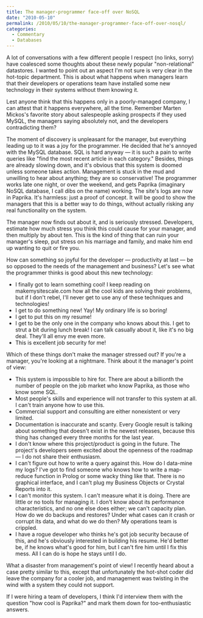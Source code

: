 ```yaml
---
title: The manager-programmer face-off over NoSQL
date: "2010-05-10"
permalink: /2010/05/10/the-manager-programmer-face-off-over-nosql/
categories:
  - Commentary
  - Databases
---
```

A lot of conversations with a few different people I respect (no links, sorry) have coalesced some thoughts about these newly popular "non-relational" datastores. I wanted to point out an aspect I'm not sure is very clear in the hot-topic department. This is about what happens when managers learn that their developers or operations team have installed some new technology in their systems without them knowing it.

Lest anyone think that this happens only in a poorly-managed company, I can attest that it happens everywhere, all the time. Remember Marten Mickos's favorite story about salespeople asking prospects if they used MySQL, the managers saying absolutely not, and the developers contradicting them?

The moment of discovery is unpleasant for the manager, but everything leading up to it was a joy for the programmer. He decided that he's annoyed with the MySQL database. SQL is hard anyway &#8212; it is such a pain to write queries like "find the most recent article in each category." Besides, things are already slowing down, and it's obvious that this system is doomed unless someone takes action. Management is stuck in the mud and unwilling to hear about anything; they are so conservative! The programmer works late one night, or over the weekend, and gets Paprika (imaginary NoSQL database, I call dibs on the name) working. The site's logs are now in Paprika. It's harmless: just a proof of concept. It will be good to show the managers that this is a better way to do things, without actually risking any real functionality on the system.

The manager now finds out about it, and is seriously stressed. Developers, estimate how much stress you think this could cause for your manager, and then multiply by about ten. This is the kind of thing that can ruin your manager's sleep, put stress on his marriage and family, and make him end up wanting to quit or fire you.

How can something so joyful for the developer &#8212; productivity at last &#8212; be so opposed to the needs of the management and business? Let's see what the programmer thinks is good about this new technology:

*   I finally got to learn something cool! I keep reading on makemysitescale.com how all the cool kids are solving their problems, but if I don't rebel, I'll never get to use any of these techniques and technologies!
*   I get to do something new! Yay! My ordinary life is so boring!
*   I get to put this on my resume!
*   I get to be the only one in the company who knows about this. I get to strut a bit during lunch break! I can talk casually about it, like it's no big deal. They'll all envy me even more.
*   This is excellent job security for me!

Which of these things don't make the manager stressed out? If you're a manager, you're looking at a nightmare. Think about it the manager's point of view:

*   This system is impossible to hire for. There are about a billionth the number of people on the job market who know Paprika, as those who know some SQL.
*   Most people's skills and experience will not transfer to this system at all. I can't train anyone how to use this.
*   Commercial support and consulting are either nonexistent or very limited.
*   Documentation is inaccurate and scanty. Every Google result is talking about something that doesn't exist in the newest releases, because this thing has changed every three months for the last year.
*   I don't know where this project/product is going in the future. The project's developers seem excited about the openness of the roadmap &#8212; I do not share their enthusiasm.
*   I can't figure out how to write a query against this. How do I data-mine my logs? I've got to find someone who knows how to write a map-reduce function in Prolog or some wacky thing like that. There is no graphical interface, and I can't plug my Business Objects or Crystal Reports into it.
*   I can't monitor this system. I can't measure what it is doing. There are little or no tools for managing it. I don't know about its performance characteristics, and no one else does either; we can't capacity plan. How do we do backups and restores? Under what cases can it crash or corrupt its data, and what do we do then? My operations team is crippled.
*   I have a rogue developer who thinks he's got job security because of this, and he's obviously interested in building his resume. He'd better be, if he knows what's good for him, but I can't fire him until I fix this mess. All I can do is hope he stays until I do.

What a disaster from management's point of view! I recently heard about a case pretty similar to this, except that unfortunately the hot-shot coder did leave the company for a cooler job, and management was twisting in the wind with a system they could not support.

If I were hiring a team of developers, I think I'd interview them with the question "how cool is Paprika?" and mark them down for too-enthusiastic answers.
